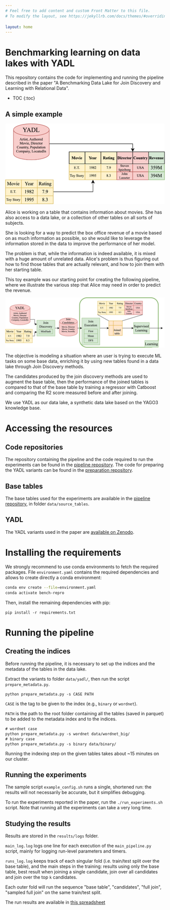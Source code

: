 ```yaml
---
# Feel free to add content and custom Front Matter to this file.
# To modify the layout, see https://jekyllrb.com/docs/themes/#overriding-theme-defaults

layout: home
---
```

Benchmarking learning on data lakes with YADL
===
This repository contains the code for implementing and running the pipeline described in the paper "A Benchmarking Data
Lake for Join Discovery and Learning with Relational Data".

- TOC
{:toc}


## A simple example

![alice-example](/assets/img/alice-example.drawio.png)

Alice is working on a table that contains information about movies. She has also access to a data lake, or a collection 
of other tables on all sorts of subjects. 

She is looking for a way to predict the box office revenue of a movie based on as much information as possible, so she
would like to leverage the information stored in the data to improve the performance of her model. 

The problem is that, while the information is indeed available, it is mixed with a huge amount of unrelated data. Alice's
problem is thus figuring out how to find those tables that are actually relevant, and how to join them with her starting
table. 

This toy example was our starting point for creating the following pipeline, where we illustrate the various step that 
Alice may need in order to predict the revenue. 

![pipeline](/assets/img/benchmark-pipeline-v5.png)

The objective is modeling a situation where an user is trying to execute ML tasks on some base data, enriching it by
using new tables found in a data lake through Join Discovery methods.

The candidates produced by the join discovery methods are used to augment the base table, then the performance of the
joined tables is compared to that of the base table by training a regressor with Catboost and comparing the R2 score
measured before and after joining.

We use YADL as our data lake, a synthetic data lake based on the YAGO3 knowledge base. 

<!-- [Resources]({% post_url 2023-07-05-resources %}) -->

# Accessing the resources
## Code repositories
The repository containing the pipeline and the code required to run the experiments 
can be found in the [pipeline repository](pipeline_repo).
The code for preparing the YADL variants can be found in the [preparation repository][prepare_repo]. 

## Base tables
The base tables used for the experiments are available in the [pipeline repository](pipeline_repo), in folder `data/source_tables`.

## YADL
The YADL variants used in the paper are [available on Zenodo][zenodo_link]. 

<!-- ## Precomputed indices -->

# Installing the requirements
We strongly recommend to use conda environments to fetch the required packages. File `environment.yaml` contains the
required dependencies and allows to create directly a conda environment:
```sh
conda env create --file=environment.yaml
conda activate bench-repro
```
Then, install the remaining dependencies with pip:
```
pip install -r requirements.txt
```

# Running the pipeline
## Creating the indices
Before running the pipeline, it is necessary to set up the indices and the metadata of the tables in the data lake.

Extract the variants to folder `data/yadl/`, then run the script `prepare_metadata.py`.
```
python prepare_metadata.py -s CASE PATH
```
`CASE` is the tag to be given to the index (e.g., `binary` or `wordnet`).

`PATH` is the path to the root folder containing all the tables (saved in parquet) to be added to the metadata index and
to the indices.

```
# wordnet case
python prepare_metadata.py -s wordnet data/wordnet_big/
# binary case
python prepare_metadata.py -s binary data/binary/
```
Running the indexing step on the given tables takes about ~15 minutes on our cluster.

## Running the experiments
The sample script `example_config.sh` runs a single, shortened run: the results will not necessarily be accurate, but it
simplifies debugging.

To run the experiments reported in the paper, run the `./run_experiments.sh` script. Note that running all the experiments
can take a very long time.

## Studying the results
Results are stored in the `results/logs` folder.

`main_log.log` logs one line for each execution of the `main_pipeline.py` script, mainly for logging run-level 
parameters and timers.

`runs_log.log` keeps track of each singular fold (i.e. train/test split over the base table), and the main steps in the
training: results using only the base table, best result when joining a single candidate, join over all candidates and
join over the top `k` candidates.

Each outer fold will run the sequence "base table", "candidates", "full join", "sampled full join" on the same train/test
split.

The run results are available in 
[this spreadsheet](https://docs.google.com/spreadsheets/d/1a8YcpMxhr5MXkOLGepAZyDWcikySoL0zvqgWv1-Uv4c/edit?usp=sharing)

[zenodo_link]: https://zenodo.org/record/8015298
[prepare_repo]: https://github.com/rcap107/prepare-data-lakes
[pipeline_repo]: https://github.com/rcap107/benchmark-join-suggestions